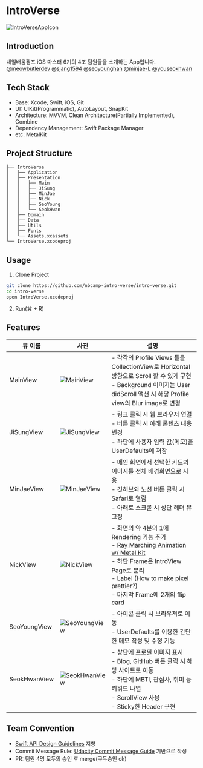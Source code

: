 # IntroVerse
![IntroVerseAppIcon](https://github.com/user-attachments/assets/9239b867-3a9c-4c9b-8ab6-b094e3f06069)

## Introduction

내일배움캠프 iOS 마스터 6기의 4조 팀원들을 소개하는 App입니다.<br>
[@meowbutlerdev](https://github.com/meowbutlerdev) [@sjang1594](https://github.com/sjang1594) [@seoyounghan](https://github.com/seoyounghan) [@minjae-L](https://github.com/minjae-L) [@youseokhwan](https://github.com/youseokhwan)

## Tech Stack

* Base: Xcode, Swift, iOS, Git
* UI: UIKit(Programmatic), AutoLayout, SnapKit
* Architecture: MVVM, Clean Architecture(Partially Implemented), Combine
* Dependency Management: Swift Package Manager
* etc: MetalKit

## Project Structure

```
├── IntroVerse
│   ├── Application
│   ├── Presentation
│   │   ├── Main
│   │   ├── JiSung
│   │   ├── MinJae
│   │   ├── Nick
│   │   ├── SeoYoung
│   │   └── SeokHwan
│   ├── Domain
│   ├── Data
│   ├── Utils
│   ├── Fonts
│   └── Assets.xcassets
└── IntroVerse.xcodeproj
```

## Usage

1. Clone Project

```bash
git clone https://github.com/nbcamp-intro-verse/intro-verse.git
cd intro-verse
open IntroVerse.xcodeproj
```

2. Run(⌘ + R)

## Features

| 뷰 이름       | 사진                                                                                                                                       | 설명                                                                                                                                                                                                       |
|---------------|--------------------------------------------------------------------------------------------------------------------------------------------|------------------------------------------------------------------------------------------------------------------------------------------------------------------------------------------------------------|
| MainView      | ![MainView](https://github.com/user-attachments/assets/f2c33225-814a-4789-a10f-bb2b44aa3c6f)                                             | - 각각의 Profile Views 들을 CollectionView로 Horizontal 방향으로 Scroll 할 수 있게 구현 <br> - Background 이미지는 User didScroll 액션 시 해당 Profile view의 Blur image로 변경 |
| JiSungView    | ![JiSungView](https://github.com/user-attachments/assets/155fc9f4-e29e-45cc-96c5-0e5e39f93b1e)                                             | - 링크 클릭 시 웹 브라우저 연결 <br> - 버튼 클릭 시 아래 콘텐츠 내용 변경 <br> - 하단에 사용자 입력 값(메모)을 UserDefaults에 저장                                                                       |
| MinJaeView    | ![MinJaeView](https://github.com/user-attachments/assets/69db0348-bb83-4582-8a3a-96daeb57347a)                                             | - 메인 화면에서 선택한 카드의 이미지를 전체 배경화면으로 사용 <br> - 깃허브와 노션 버튼 클릭 시 Safari로 열람 <br> - 아래로 스크롤 시 상단 헤더 뷰 고정                                                            |
| NickView      | ![NickView](https://github.com/user-attachments/assets/b43e1e94-13cd-4786-af24-9c652939e9f4)                                               | - 화면의 약 4분의 1에 Rendering 기능 추가 <br> - [Ray Marching Animation w/ Metal Kit](https://www.notion.so/Ray-Marching-in-Mobile-Device-1acf2a8721a1803dabfde671a4164f44?pvs=21) <br> - 하단 Frame은 IntroView Page로 분리 <br> - Label (How to make pixel prettier?) <br> - 마지막 Frame에 2개의 flip card |
| SeoYoungView  | ![SeoYoungView](https://github.com/user-attachments/assets/cd7e52bf-31ce-4bf4-a327-226480a35352)                                             | - 아이콘 클릭 시 브라우저로 이동 <br> - UserDefaults를 이용한 간단한 메모 작성 및 수정 기능                                                                                                                   |
| SeokHwanView  | ![SeokHwanView](https://github.com/user-attachments/assets/7d9c2858-e7c5-41fa-8b4b-f05ec3bbad4b)                                             | - 상단에 프로필 이미지 표시 <br> - Blog, GitHub 버튼 클릭 시 해당 사이트로 이동 <br> - 하단에 MBTI, 관심사, 취미 등 키워드 나열 <br> - ScrollView 사용 <br> - Sticky한 Header 구현 |

## Team Convention

* [Swift API Design Guidelines](https://www.swift.org/documentation/api-design-guidelines/) 지향
* Commit Message Rule: [Udacity Commit Message Guide](https://udacity.github.io/git-styleguide/) 기반으로 작성
* PR: 팀원 4명 모두의 승인 후 merge(구두승인 ok)
